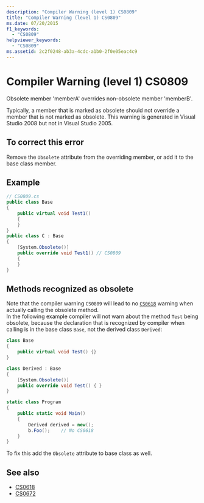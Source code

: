 ```yaml
---
description: "Compiler Warning (level 1) CS0809"
title: "Compiler Warning (level 1) CS0809"
ms.date: 07/20/2015
f1_keywords:
  - "CS0809"
helpviewer_keywords:
  - "CS0809"
ms.assetid: 2c2f0248-ab3a-4cdc-a1b0-2f0e05eac4c9
---
```

# Compiler Warning (level 1) CS0809

Obsolete member 'memberA' overrides non-obsolete member 'memberB'.

Typically, a member that is marked as obsolete should not override a member that is not marked as obsolete. This warning is generated in Visual Studio 2008 but not in Visual Studio 2005.

## To correct this error

Remove the `Obsolete` attribute from the overriding member, or add it to the base class member.

## Example

```csharp
// CS0809.cs
public class Base
{
    public virtual void Test1()
    {
    }
}
public class C : Base
{
    [System.Obsolete()]
    public override void Test1() // CS0809
    {
    }
}
```

## Methods recognized as obsolete

Note that the compiler warning `CS0809` will lead to no [`CS0618`](../language-reference/compiler-messages/cs0618.md) warning when actually calling the obsolete method.
<br/>In the following example compiler will not warn about the method `Test` being obsolete, because the declaration that is recognized by compiler when calling is in the base class `Base`, not the derived class `Derived`:

```csharp
class Base
{
    public virtual void Test() {}
}

class Derived : Base
{
    [System.Obsolete()]
    public override void Test() { }
}

static class Program
{
    public static void Main()
    {
        Derived derived = new();
        b.Foo();    // No CS0618
    }
}
```

To fix this add the `Obsolete` attribute to base class as well.

## See also

- [CS0618](../language-reference/compiler-messages/cs0618.md)
- [CS0672](./cs0672.md)
